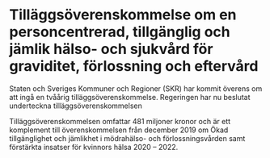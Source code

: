 # Tilläggsöverenskommelse om en personcentrerad, tillgänglig och jämlik hälso- och sjukvård för graviditet, förlossning och eftervård

Staten och Sveriges Kommuner och Regioner (SKR) har kommit överens om att ingå en tvåårig tilläggsöverenskommelse. Regeringen har nu beslutat underteckna tilläggsöverenskommelsen


Tilläggsöverenskommelsen omfattar 481 miljoner kronor och är ett komplement till överenskommelsen från december 2019 om Ökad tillgänglighet och jämlikhet i mödrahälso\- och förlossningsvården samt förstärkta insatser för kvinnors hälsa 2020 – 2022\.
